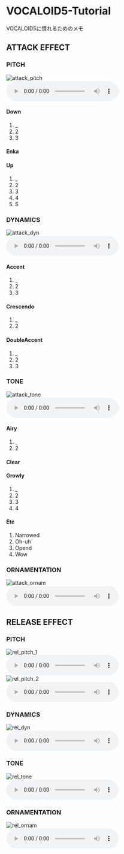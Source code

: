 # VOCALOID5-Tutorial
VOCALOID5に慣れるためのメモ

## ATTACK EFFECT
### PITCH
![attack_pitch](image/attack_pitch.png)<br>
<audio src="sound/attack_pitch.mp3" controls></audio><br>
#### Down
1. _
2. 2
3. 3
#### Enka
#### Up
1. _
2. 2
3. 3
4. 4
5. 5
### DYNAMICS
![attack_dyn](image/attack_dyn.png)<br>
<audio src="sound/attack_dyn.mp3" controls></audio><br>
#### Accent
1. _
2. 2
3. 3
#### Crescendo
1. _
2. 2
#### DoubleAccent
1. _
2. 2
3. 3
### TONE
![attack_tone](image/attack_tone.png)<br>
<audio src="sound/attack_tone.mp3" controls></audio><br>
#### Airy
1. _
2. 2
#### Clear
#### Growly
1. _
2. 2
3. 3
4. 4
#### Etc
1. Narrowed
2. Oh-uh
3. Opend
4. Wow
### ORNAMENTATION
![attack_ornam](image/attack_ornam.png)<br>
<audio src="sound/attack_ornam.mp3" controls></audio><br>

## RELEASE EFFECT
### PITCH
![rel_pitch_1](image/rel_pitch_1.png)<br>
<audio src="sound/rel_pitch_1.mp3" controls></audio><br>
![rel_pitch_2](image/rel_pitch_2.png)<br>
<audio src="sound/rel_pitch_2.mp3" controls></audio><br>
### DYNAMICS
![rel_dyn](image/rel_dyn.png)<br>
<audio src="sound/rel_dyn.mp3" controls></audio><br>
### TONE
![rel_tone](image/rel_tone.png)<br>
<audio src="sound/rel_tone.mp3" controls></audio><br>
### ORNAMENTATION
![rel_ornam](image/rel_ornam.png)<br>
<audio src="sound/rel_ornam.mp3" controls></audio><br>